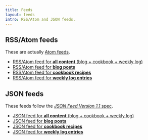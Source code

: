 ```yaml
---
title: Feeds
layout: feeds
intro: RSS/Atom and JSON feeds.
---
```


## RSS/Atom feeds

These are actually
[Atom feeds](<https://en.wikipedia.org/wiki/Atom_(Web_standard)> '"Atom (Web Standard)" on Wikipedia').

- [RSS/Atom feed for **all content** (blog + cookbook + weekly log)](/feeds/all.xml)
- [RSS/Atom feed for **blog posts**](/feeds/blog.xml)
- [RSS/Atom feed for **cookbook recipes**](/feeds/cookbook.xml)
- [RSS/Atom feed for **weekly log entries**](/feeds/weekly-log.xml)

## JSON feeds

These feeds follow the
[_JSON Feed Version 1.1_ spec](https://jsonfeed.org/version/1.1).

- [JSON feed for **all content** (blog + cookbook + weekly log)](/feeds/all.json)
- [JSON feed for **blog posts**](/feeds/blog.json)
- [JSON feed for **cookbook recipes**](/feeds/cookbook.json)
- [JSON feed for **weekly log entries**](/feeds/weekly-log.json)
